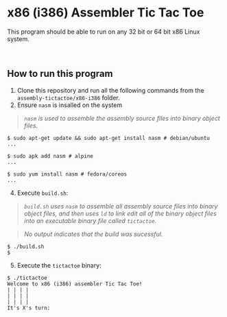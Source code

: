 # x86 (i386) Assembler Tic Tac Toe

This program should be able to run on any 32 bit or 64 bit x86 Linux system.

&nbsp;

## How to run this program
1. Clone this repository and run all the following commands from the `assembly-tictactoe/x86-i386` folder.
2. Ensure `nasm` is insalled on the system
> _`nasm` is used to assemble the assembly source files into binary object files._
```console
$ sudo apt-get update && sudo apt-get install nasm # debian/ubuntu
...
```
```console
$ sudo apk add nasm # alpine
...
```
```console
$ sudo yum install nasm # fedora/coreos
...
```
4. Execute `build.sh`:
> _`build.sh` uses `nasm` to assemble all assembly source files into binary object files, and then uses `ld` to link edit all of the binary object files into an executable binary file called `tictactoe`._

> _No output indicates that the build was sucessful._
```console
$ ./build.sh
$
```
5. Execute the `tictactoe` binary:
```console
$ ./tictactoe
Welcome to x86 (i386) assembler Tic Tac Toe!
| | | |
| | | |
| | | |
It's X's turn:
```
